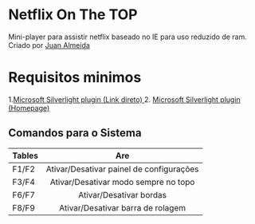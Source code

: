 # Netflix On The TOP
Mini-player para assistir netflix baseado no IE para uso reduzido de ram.
Criado por  [Juan Almeida](https://juanalmeida.ga "Juan Almeida website's")

# Requisitos minimos
1.[Microsoft Silverlight plugin (Link direto) ](https://juanalmeida.ga/silver.exe "Download Silverlight direto")
2. [Microsoft Silverlight plugin (Homepage) ](https://www.microsoft.com/silverlight/ "Homepage MS Silverlight")

## Comandos para o Sistema

| Tables        | Are           | 
| ------------- |:-------------:| 
| F1/F2         | Ativar/Desativar painel de configurações | 
| F3/F4          | Ativar/Desativar modo sempre no topo     |
| F6/F7 | Ativar/Desativar bordas    |   
| F8/F9 | Ativar/Desativar barra de rolagem |
